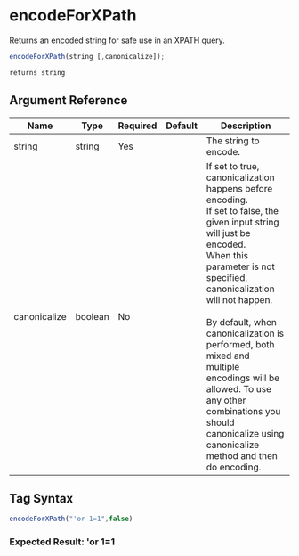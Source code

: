 # encodeForXPath

Returns an encoded string for safe use in an XPATH query.

```javascript
encodeForXPath(string [,canonicalize]);
```

```javascript
returns string
```

## Argument Reference

| Name | Type | Required | Default | Description |
| --- | --- | --- | --- | --- |
| string | string | Yes |  | The string to encode. |
| canonicalize | boolean | No |  | If set to true, canonicalization happens before encoding.<br />If set to false, the given input string will just be encoded. <br />When this parameter is not specified, canonicalization will not happen.<br /><br />By default, when canonicalization is performed, both mixed and multiple encodings will be allowed. To use any other combinations you should canonicalize using canonicalize method and then do encoding. |

## Tag Syntax

```javascript
encodeForXPath("'or 1=1",false)
```

### Expected Result: &#x27;or 1&#x3d;1
